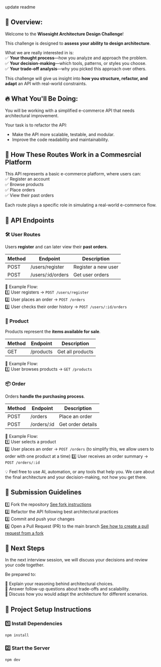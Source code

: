 update readme
## 📌 Overview:

Welcome to the **Wisesight Architecture Design Challenge**!

This challenge is designed to **assess your ability to design architecture**.

What we are really interested in is:  
✅ **Your thought process**—how you analyze and approach the problem.  
✅ **Your decision-making**—which tools, patterns, or styles you choose.  
✅ **Your trade-off analysis**—why you picked this approach over others.

This challenge will give us insight into **how you structure, refactor, and adapt** an API with real-world constraints.

## 🔥 What You'll Be Doing:

You will be working with a simplified e-commerce API that needs architectural improvement.

Your task is to refactor the API:

- Make the API more scalable, testable, and modular.
- Improve the code readability and maintainability.

## 📌 How These Routes Work in a Commesrcial Platform

This API represents a basic e-commerce platform, where users can:  
✅ Register an account  
✅ Browse products  
✅ Place orders  
✅ View their past orders

Each route plays a specific role in simulating a real-world e-commerce flow.

## 📌 API Endpoints

### 🛠 User Routes

Users **register** and can later view their **past orders**.

| Method | Endpoint          | Description         |
| ------ | ----------------- | ------------------- |
| POST   | /users/register   | Register a new user |
| POST   | /users/:id/orders | Get user orders     |

📌 Example Flow:  
1️⃣ User registers → `POST /users/register`  
2️⃣ User places an order → `POST /orders`  
3️⃣ User checks their order history → `POST /users/:id/orders`

### 🛒 Product

Products represent the **items available for sale**.

| Method | Endpoint  | Description      |
| ------ | --------- | ---------------- |
| GET    | /products | Get all products |

📌 Example Flow:  
1️⃣ User browses products → `GET /products`

### 📦 Order

Orders **handle the purchasing process**.

| Method | Endpoint    | Description       |
| ------ | ----------- | ----------------- |
| POST   | /orders     | Place an order    |
| POST   | /orders/:id | Get order details |

📌 Example Flow:  
1️⃣ User selects a product  
2️⃣ User places an order → `POST /orders` (to simplify this, we allow users to order with one product at a time)
3️⃣ User receives an order summary → `POST /orders/:id`

💡 Feel free to use AI, automation, or any tools that help you.
We care about the final architecture and your decision-making, not how you get there.

## 🚀 Submission Guidelines

1️⃣ Fork the repository [See fork instructions](https://docs.github.com/en/pull-requests/collaborating-with-pull-requests/working-with-forks/fork-a-repo)  
2️⃣ Refactor the API following best architectural practices  
3️⃣ Commit and push your changes  
4️⃣ Open a Pull Request (PR) to the main branch [See how to create a pull request from a fork](https://docs.github.com/en/pull-requests/collaborating-with-pull-requests/proposing-changes-to-your-work-with-pull-requests/creating-a-pull-request)

## 📌 Next Steps

In the next interview session, we will discuss your decisions and review your code together.

Be prepared to:

🔹 Explain your reasoning behind architectural choices.  
🔹 Answer follow-up questions about trade-offs and scalability.  
🔹 Discuss how you would adapt the architecture for different scenarios.

## 🚀 Project Setup Instructions

### 1️⃣ Install Dependencies

```sh
npm install
```

### 2️⃣ Start the Server

```sh
npm dev
```
